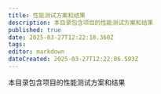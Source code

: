 ```yaml
---
title: 性能测试方案和结果
description: 本目录包含项目的性能测试方案和结果
published: true
date: 2025-03-27T12:22:10.360Z
tags: 
editor: markdown
dateCreated: 2025-03-27T12:22:06.593Z
---
```


本目录包含项目的性能测试方案和结果